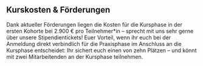 <h2 class="text-center">Kurskosten & Förderungen</h2>

 Dank aktueller Förderungen liegen die Kosten für die Kursphase in der ersten Kohorte bei 2.900 € pro Teilnehmer*in – sprecht mit uns sehr gerne über unsere Stipendientickets! Euer Vorteil, wenn ihr euch bei der Anmeldung direkt verbindlich für die Praxisphase im Anschluss an die Kursphase entscheidet: Ihr sichert euch einen von zehn Plätzen – und könnt mit zwei Mitarbeitenden an der Kursphase teilnehmen.
